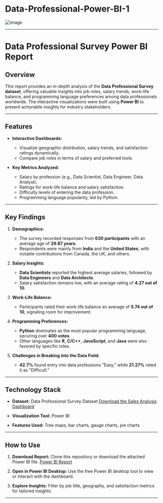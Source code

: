 # Data-Professional-Power-BI-1
![image](https://github.com/user-attachments/assets/ffe46b72-5812-44a3-a265-02087d870244)


---  

# Data Professional Survey Power BI Report  

## Overview  
This report provides an in-depth analysis of the **Data Professional Survey dataset**, offering valuable insights into job roles, salary trends, work-life balance, and programming language preferences among data professionals worldwide. The interactive visualizations were built using **Power BI** to present actionable insights for industry stakeholders.  

---  

## Features  
- **Interactive Dashboards:**  
  - Visualize geographic distribution, salary trends, and satisfaction ratings dynamically.  
  - Compare job roles in terms of salary and preferred tools.  

- **Key Metrics Analyzed:**  
  - Salary by profession (e.g., Data Scientist, Data Engineer, Data Analyst).  
  - Ratings for work-life balance and salary satisfaction.  
  - Difficulty levels of entering the data profession.  
  - Programming language popularity, led by Python.

---  

## Key Findings  
1. **Demographics:**  
   - The survey recorded responses from **630 participants** with an average age of **29.87 years**.  
   - Respondents were mainly from **India** and the **United States**, with notable contributions from Canada, the UK, and others.  

2. **Salary Insights:**  
   - **Data Scientists** reported the highest average salaries, followed by **Data Engineers** and **Data Architects**.  
   - Salary satisfaction remains low, with an average rating of **4.27 out of 10**.  

3. **Work-Life Balance:**  
   - Participants rated their work-life balance an average of **5.74 out of 10**, signaling room for improvement.  

4. **Programming Preferences:**  
   - **Python** dominates as the most popular programming language, securing over **400 votes**.  
   - Other languages like **R**, **C/C++**, **JavaScript**, and **Java** were also favored by specific roles.  

5. **Challenges in Breaking into the Data Field:**  
   - **42.7%** found entry into data professions "Easy," while **21.27%** rated it as "Difficult."  

---  

## Technology Stack  
- **Dataset:** Data Professional Survey Dataset [Download the Sales Analysis Dashboard](https://raw.githubusercontent.com/Takshshah-16/Data-Professional-Power-BI-1/main/Projectdataset1.xlsx)

                                                
- **Visualization Tool:** Power BI  
- **Features Used:** Tree maps, bar charts, gauge charts, pie charts  

---  

## How to Use  
1. **Download Report:** Clone this repository or download the attached Power BI file. [Power BI Report](https://raw.githubusercontent.com/Takshshah-16/Data-Professional-Power-BI-1/main/DataProfessionalSurveyReport.pbix)

2. **Open in Power BI Desktop:** Use the free Power BI desktop tool to view or interact with the dashboard.  
3. **Explore Insights:** Filter by job title, geography, and satisfaction metrics for tailored insights.  

---  


